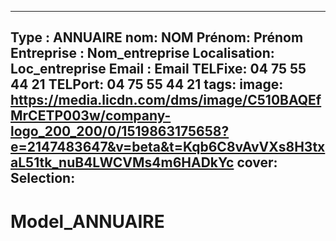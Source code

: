 
---
Type : ANNUAIRE
nom: NOM
Prénom: Prénom
Entreprise : Nom_entreprise
Localisation: Loc_entreprise
Email : Email
TELFixe: 04 75 55 44 21
TELPort: 04 75 55 44 21
tags:
image: https://media.licdn.com/dms/image/C510BAQEfMrCETP003w/company-logo_200_200/0/1519863175658?e=2147483647&v=beta&t=Kqb6C8vAvVXs8H3txaL51tk_nuB4LWCVMs4m6HADkYc
cover: 
Selection: 
---

# Model_ANNUAIRE
